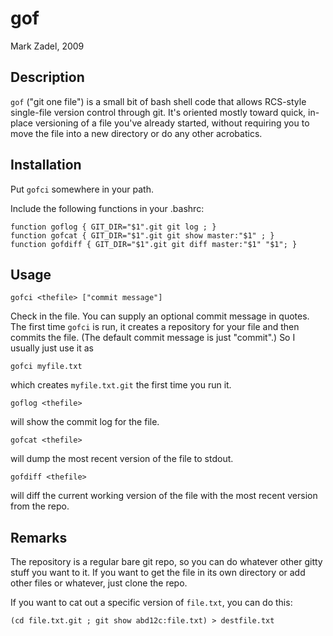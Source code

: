 
# gof

Mark Zadel, 2009

## Description

`gof` ("git one file") is a small bit of bash shell code that allows RCS-style
single-file version control through git.  It's oriented mostly toward quick,
in-place versioning of a file you've already started, without requiring you to
move the file into a new directory or do any other acrobatics.

## Installation

Put `gofci` somewhere in your path.

Include the following functions in your .bashrc:

    function goflog { GIT_DIR="$1".git git log ; }
    function gofcat { GIT_DIR="$1".git git show master:"$1" ; }
    function gofdiff { GIT_DIR="$1".git git diff master:"$1" "$1"; }

## Usage

    gofci <thefile> ["commit message"]

Check in the file.  You can supply an optional commit message in quotes.  The
first time `gofci` is run, it creates a repository for your file and then
commits the file.  (The default commit message is just "commit".)  So I usually
just use it as

    gofci myfile.txt

which creates `myfile.txt.git` the first time you run it.


    goflog <thefile>

will show the commit log for the file.

    gofcat <thefile>

will dump the most recent version of the file to stdout.

    gofdiff <thefile>

will diff the current working version of the file with the most recent version
from the repo.

## Remarks

The repository is a regular bare git repo, so you can do whatever other gitty
stuff you want to it.  If you want to get the file in its own directory or add
other files or whatever, just clone the repo.

If you want to cat out a specific version of `file.txt`, you can do this:

	(cd file.txt.git ; git show abd12c:file.txt) > destfile.txt

